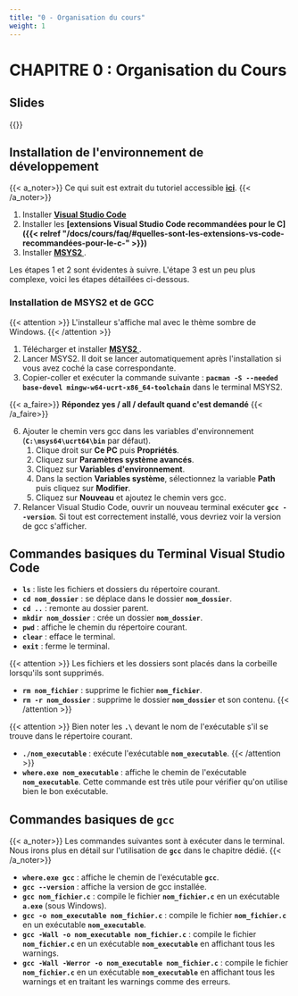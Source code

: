 ```yaml
---
title: "0 - Organisation du cours"
weight: 1
---
```


# CHAPITRE 0 : Organisation du Cours

## Slides
{{<pdf src="/pdfs/1242.1.00_OrganisationDuCours.pdf" >}}

## Installation de l'environnement de développement

{{< a_noter>}}
Ce qui suit est extrait du tutoriel accessible **[ici](https://code.visualstudio.com/docs/cpp/config-mingw)**.
{{< /a_noter>}}

1. Installer **[Visual Studio Code](https://code.visualstudio.com/)**
2. Installer les **[extensions Visual Studio Code recommandées pour le C]({{< relref "/docs/cours/faq/#quelles-sont-les-extensions-vs-code-recommandées-pour-le-c-" >}})**
3. Installer **[MSYS2 ](https://www.msys2.org/)**.

Les étapes 1 et 2 sont évidentes à suivre.
L'étape 3 est un peu plus complexe, voici les étapes détaillées ci-dessous.

### Installation de MSYS2 et de GCC
{{< attention >}}
L'installeur s'affiche mal avec le thème sombre de Windows. 
{{< /attention >}}

1. Télécharger et installer **[MSYS2 ](https://www.msys2.org/#installation)**.
2. Lancer MSYS2. Il doit se lancer automatiquement après l'installation si vous avez coché la case correspondante.
3. Copier-coller et exécuter la commande suivante : **`pacman -S --needed base-devel mingw-w64-ucrt-x86_64-toolchain`** dans le terminal MSYS2.

{{< a_faire>}}
**Répondez yes / all / default quand c'est demandé**
{{< /a_faire>}}

6. Ajouter le chemin vers gcc dans les variables d'environnement (**`C:\msys64\ucrt64\bin`** par défaut).
   1. Clique droit sur **Ce PC** puis **Propriétés**.
   2. Cliquez sur **Paramètres système avancés**.
   3. Cliquez sur **Variables d'environnement**.
   4. Dans la section **Variables système**, sélectionnez la variable **Path** puis cliquez sur **Modifier**.
   5. Cliquez sur **Nouveau** et ajoutez le chemin vers gcc.
7. Relancer Visual Studio Code, ouvrir un nouveau terminal exécuter **`gcc --version`**. Si tout est correctement installé, vous devriez voir la version de gcc s'afficher.

## Commandes basiques du Terminal Visual Studio Code

- **`ls`** : liste les fichiers et dossiers du répertoire courant.
- **`cd nom_dossier`** : se déplace dans le dossier **`nom_dossier`**.
- **`cd ..`** : remonte au dossier parent.
- **`mkdir nom_dossier`** : crée un dossier **`nom_dossier`**.
- **`pwd`** : affiche le chemin du répertoire courant.
- **`clear`** : efface le terminal.
- **`exit`** : ferme le terminal.

{{< attention >}}
Les fichiers et les dossiers sont placés dans la corbeille lorsqu'ils sont supprimés.

- **`rm nom_fichier`** : supprime le fichier **`nom_fichier`**.
- **`rm -r nom_dossier`** : supprime le dossier **`nom_dossier`** et son contenu.
{{< /attention >}}

{{< attention >}}
Bien noter les **``.\``** devant le nom de l'exécutable s'il se trouve dans le répertoire courant.

- **`./nom_executable`** : exécute l'exécutable **`nom_executable`**.
{{< /attention >}}
- **`where.exe nom_executable`** : affiche le chemin de l'exécutable **`nom_executable`**. Cette commande est très utile pour vérifier qu'on utilise bien le bon exécutable.
  
## Commandes basiques de **``gcc``**
{{< a_noter>}}
Les commandes suivantes sont à exécuter dans le terminal.
Nous irons plus en détail sur l'utilisation de **`gcc`** dans le chapitre dédié.
{{< /a_noter>}}

- **`where.exe gcc`** : affiche le chemin de l'exécutable **`gcc`**.
- **`gcc --version`** : affiche la version de gcc installée.
- **`gcc nom_fichier.c`** : compile le fichier **`nom_fichier.c`** en un exécutable **`a.exe`** (sous Windows).
- **`gcc -o nom_executable nom_fichier.c`** : compile le fichier **`nom_fichier.c`** en un exécutable **`nom_executable`**.
- **`gcc -Wall -o nom_executable nom_fichier.c`** : compile le fichier **`nom_fichier.c`** en un exécutable **`nom_executable`** en affichant tous les warnings.
- **`gcc -Wall -Werror -o nom_executable nom_fichier.c`** : compile le fichier **`nom_fichier.c`** en un exécutable **`nom_executable`** en affichant tous les warnings et en traitant les warnings comme des erreurs.
